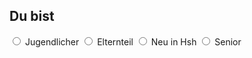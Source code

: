 ## Du bist

<label class="container">
  <input type="radio" name="radio" onclick="updateList()" value="Jugendlicher">
  <span class="checkmark"></span>
  Jugendlicher
</label>
<label class="container">
  <input type="radio" name="radio" onclick="updateList()" value="Eltern">
  <span class="checkmark"></span>
  Elternteil
</label>
<label class="container">
  <input type="radio" name="radio" onclick="updateList()" value="Neu_in_Hsh">
  <span class="checkmark"></span>
  Neu in Hsh
</label>
<label class="container">
  <input type="radio" name="radio" onclick="updateList()" value="Senior">
  <span class="checkmark"></span>
  Senior
</label>
<br>
<div id="list_">
</div>
